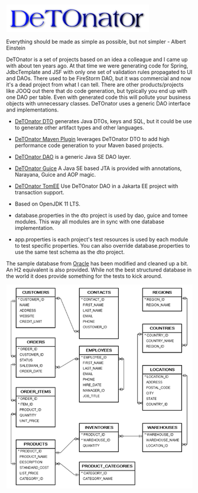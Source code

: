 ![Title](images/title.png)

Everything should be made as simple as possible, but not simpler - Albert Einstein

DeTOnator is a set of projects based on an idea a colleague and I came up with about ten years ago. At that time we were generating
code for Spring, JdbcTemplate and JSF with only one set of validation rules propagated to UI and DAOs. There used to be FireStorm
DAO, but it was commercial and now it's a dead project from what I can tell. There are other products/projects like JOOQ out there
that do code generation, but typically you end up with one DAO per table. Even with generated code this will pollute your business
objects with unnecessary classes. DeTOnator uses a generic DAO interface and implementations. 
* [DeTOnator DTO](https://github.com/sgjava/detonator/tree/master/dto) generates Java DTOs, keys and SQL, but it could be use to
generate other artifact types and other languages.
* [DeTOnator Maven Plugin](https://github.com/sgjava/detonator/tree/master/detonator-maven-plugin) leverages DeTOnator DTO to add
high performance code generation to your Maven based projects.
* [DeTOnator DAO](https://github.com/sgjava/detonator/tree/master/dao) is a generic Java SE DAO layer.
* [DeTOnator Guice](https://github.com/sgjava/detonator/tree/master/guice) A Java SE based JTA is provided with
annotations, Narayana, Guice and AOP magic.
* [DeTOnator TomEE](https://github.com/sgjava/detonator/tree/master/tomee) Use DeTOnator DAO in a Jakarta EE project with transaction support.
* Based on OpenJDK 11 LTS.

* database.properties in the dto project is used by dao, guice and tomee modules. This way all modules are in sync with one database
implementation.
* app.properties is each project's test resources is used by each module to test specific properties. You can also override
database.properties to use the same test schema as the dto project.

The sample database from [Oracle](https://www.oracletutorial.com/getting-started/oracle-sample-database) has been modified and
cleaned up a bit. An H2 equivalent is also provided. While not the best structured database in the world it does provide something
for the tests to kick around.

![Title](images/sampledb.png)